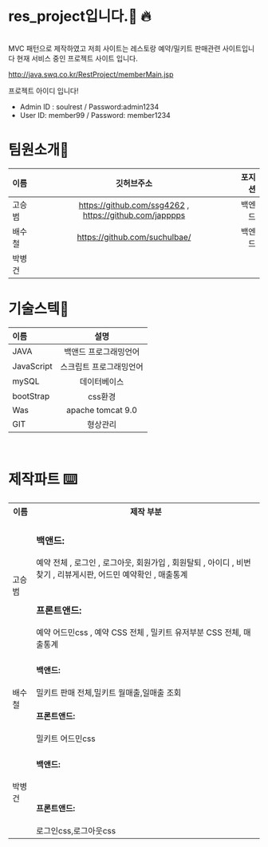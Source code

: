 # res_project입니다.🙏 🔥
<br>
MVC 패턴으로 제작하였고
저희 사이트는 레스토랑 예약/밀키트 판매관련 사이트입니다
현재 서비스 중인 프로젝트 사이트 입니다.


http://java.swq.co.kr/RestProject/memberMain.jsp
    

프로젝트 아이디 입니다!
* Admin ID : soulrest / Password:admin1234
* User ID: member99 /  Password: member1234


# 팀원소개🙇


|이름|깃허브주소|포지션|
|:---|:---:|---:|
|고승범|https://github.com/ssg4262 , https://github.com/japppps|백엔드|
|배수철|https://github.com/suchulbae/|백엔드|
|박병건|||

# 기술스텍🔨


|이름|설명|
|:---|:---:|
|JAVA|백앤드 프로그래밍언어|
|JavaScript|스크립트 프로그래밍언어|
|mySQL|	데이터베이스|
|bootStrap|css환경|
|Was|apache tomcat 9.0|
|GIT|형상관리|
<br>

# 제작파트 ⌨️
<table>
       <tr>
        <th>이름</th>
         <th>제작 부분</th>
      <tr/>  
  <tr>
     <td rowspan="2">고승범</td>
    <td rowspan="2"> <h3>백앤드:</h3> 예약 전체 , 로그인 , 로그아웃, 회원가입 , 회원탈퇴  , 아이디 , 비번찾기 , 리뷰게시판, 어드민 예약확인 , 매출통계<br><br>
   <h3>프론트앤드:</h3> 예약 어드민css , 예약 CSS 전체 , 밀키트 유저부분 CSS 전체, 매출통계
      </td> 
  </tr>
  <tr>

  </tr>
  <tr>
    <td>배수철</td> 
         <td><h4>백앤드:</h4>밀키트 판매 전체,밀키트 월매출,일매출 조회 <br>
       <h4>프론트앤드: </h4> 밀키트 어드민css
      </td> 
  </tr>
      <tr>
    <td>박병건</td> 
         <td><h4>백앤드:</h4> <br>
       <h4>프론트앤드: </h4>로그인css,로그아웃css
      </td> 
  </tr>
</table>
